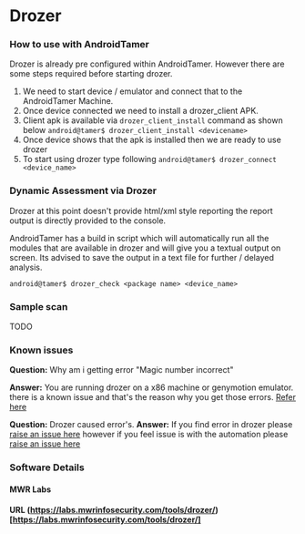 # Drozer

### How to use with AndroidTamer

Drozer is already pre configured within AndroidTamer. However there are some steps required before starting drozer.

1. We need to start device / emulator and connect that to the AndroidTamer Machine.
2. Once device connected we need to install a drozer_client APK.
3. Client apk is available via ```drozer_client_install``` command
as shown below
```android@tamer$ drozer_client_install <devicename>```
4. Once device shows that the apk is installed then we are ready to use drozer
5. To start using drozer type following
```android@tamer$ drozer_connect <device_name>```


### Dynamic Assessment via Drozer

Drozer at this point doesn't provide html/xml style reporting the report output is directly provided to the console.

AndroidTamer has a build in script which will automatically run all the modules that are available in drozer and will give you a textual output on screen. Its advised to save the output in a text file for further / delayed analysis.

```android@tamer$ drozer_check <package name> <device_name>```

### Sample scan

TODO


### Known issues

__Question:__ Why am i getting error "Magic number incorrect"

__Answer:__
You are running drozer on a x86 machine or genymotion emulator. there is a known issue and that's the reason why you get those errors.
[Refer here](https://github.com/mwrlabs/drozer/issues/203)

__Question:__ Drozer caused error's.
__Answer:__ 
If you find error in drozer please [raise an issue here](https://github.com/mwrlabs/drozer/issues/) however if you feel issue is with the automation please [raise an issue here](https://github.com/AndroidTamer/Tools_Repository/issues)

### Software Details
#### MWR Labs
#### URL (https://labs.mwrinfosecurity.com/tools/drozer/)[https://labs.mwrinfosecurity.com/tools/drozer/]